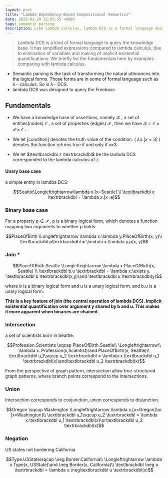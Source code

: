 ```yaml
---
layout: post
title: "Lambda Dependency-Based Compositional Semantics"
date: 2023-01-29 22:05:55 +0800
tags: semantic parsing
description: Like Lambda calculus, lambda DCS is a formal language designed to query Freebase.
---
```


> Lambda DCS is a kind of formal language to query the knowledge base. It has simplified expressions compared to lambda calculus, due to elimination of variables and making of implicit existential quantifications. We briefly list the fundamentals here by examples comparing with lambda calculus.

- Semantic parsing is the task of transforming the natural utterances into the logical forms. Those forms are in some of formal language such as  $\lambda-$ calculus. So is  $\lambda-$ DCS.
- lambda DCS was designed to query the Freebase.



## Fundamentals

- We have a knowledge base of assertions, namely $\mathcal{K}$ , a set of entities(nodes) $\mathcal{E}$ , a set of properties (edges) $\mathcal{P}$ , then we have $\mathcal{K}\subset \mathcal{E}\times \mathcal{P}\times \mathcal{E}$ . 

- We let [condition] denotes the truth value of the condition. ( $\lambda x.[x=3]$ ) denotes the function returns true if and only if x=3. 
- We let $\textlbrackdbl z \textrbrackdbl$ be the lambda DCS corresponded to the lambda calculus of z.

#### Unary base case

a simple entity in lamdba DCS: 

  $$Seattle\Longleftrightarrow\lambda x.[x=Seattle] \\
\textlbrackdbl e \textrbrackdbl = \lambda x.[x=e]$$

### Binary base case

For a property $p\in \mathcal{P}$  ,  p is a binary logical form, which denotes a function mapping two arguments to whether p holds:

$$PlaceOfBirth \Longleftrightarrow \lambda x.\lambda y.PlaceOfBirth(x, y)\\
\textlbrackdbl p\textrbrackdbl = \lambda x.\lambda y.p(x, y)$$

### Join *

$$PlaceOfBirth.Seattle \Longleftrightarrow \lambda x.PlaceOfBirth(x, Seattle) \\
\textlbrackdbl b.u \textrbrackdbl = \lambda x.\exists y. \textlbrackdbl b \textrbrackdbl(x,y)\and \textlbrackdbl u \textrbrackdbl(y)$$

where b is a binary logical form and u is a unary logical form, and b.u is a unary logical form.

**This is a key feature of join (the central operation of lambda DCS). Implicit existential quantification over argument y shared by b and u. This makes it more apparent when binaries are chained.**

### Intersection 

a set of scientists born in Seattle:

$$Profession.Scientists \sqcap PlaceOfBirth.Seattle\\
\Longleftrightarrow\\
\lambda x. Profession(x,Scientist)\and PlaceOfBirth(x, Seattle)\\
\textlbrackdbl u_1\sqcap u_2 \textrbrackdbl = \lambda x.\textlbrackdbl u_1 \textrbrackdbl(x)\and\textlbrackdbl u_2 \textrbrackdbl(x)$$

From the perspective of graph pattern, intersection allow tree-structured graph patterns, where branch points correspond to the intersections.

### Union

Intersection corresponds to conjunction, union corresponds to disjunction.

$$Oregon \sqcup Washington \Longleftrightarrow \lambda x.[x=Oregon]\or [x=Washington]\\
\textlbrackdbl u_1\sqcup u_2 \textrbrackdbl = \lambda x.\textlbrackdbl u_1 \textrbrackdbl(x)\or\textlbrackdbl u_2 \textrbrackdbl(x)$$



### Negation

US states not bordering California

$$Type.USState\sqcap \neg Border.California\\
\Longleftrightarrow \lambda x.Type(x, USState)\and \neg Border(x, California)\\
\textlbrackdbl \neg u \textrbrackdbl = \lambda x.\neg\textlbrackdbl u \textrbrackdbl(x)$$



